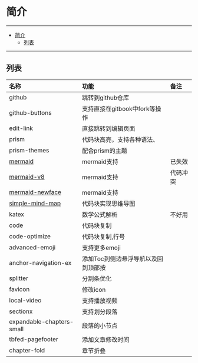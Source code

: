 # 简介

------

- [简介](#简介)
  - [列表](#列表)

------

## 列表

| 名称                                    | 功能                                | 备注   |
| :-------------------------------------- | :---------------------------------- | :----- |
| github                                  | 跳转到github仓库                    |        |
| github-buttons                          | 支持直接在gitbook中fork等操作       |        |
| edit-link                               | 直接跳转到编辑页面                  |        |
| prism                                   | 代码块高亮，支持各种语法、          |        |
| prism-themes                            | 配合prism的主题                     |        |
| [mermaid](./mermaid.md)                 | mermaid支持                         | 已失效 |
| [mermaid-v8](./mermaid.md)              | mermaid支持                         | 代码冲突   |
| [mermaid-newface](./mermaid.md)         | mermaid支持                         |        |
| [simple-mind-map](./simple-mind-map.md) | 代码块实现思维导图                  |        |
| katex                                   | 数学公式解析                        | 不好用 |
| code                                    | 代码块复制                          |        |
| code-optimize                           | 代码块复制,行号                     |        |
| advanced-emoji                          | 支持更多emoji                       |        |
| anchor-navigation-ex                    | 添加Toc到侧边悬浮导航以及回到顶部按 |        |
| splitter                                | 分割条优化                          |        |
| favicon                                 | 修改icon                            |
| local-video                             | 支持播放视频                        |        |
| sectionx                                | 支持划分段落                        |        |
| expandable-chapters-small               | 段落的小节点                        |        |
| tbfed-pagefooter                        | 添加文章修改时间                    |        |
| chapter-fold                            | 章节折叠                            |        |

